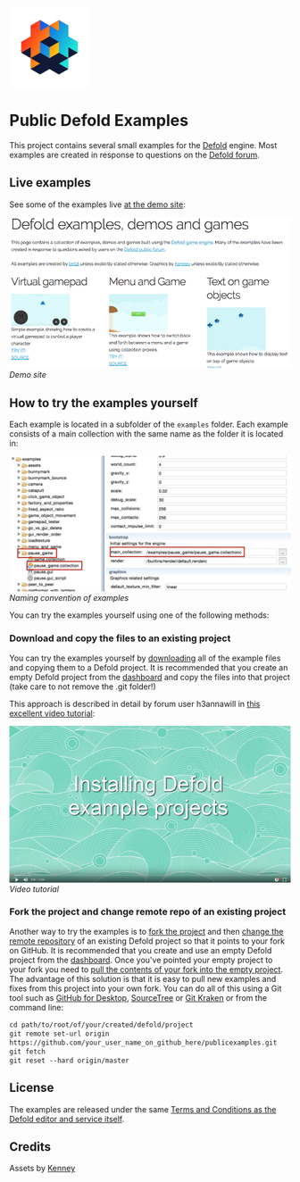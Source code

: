 ![](images/logo.png)

# Public Defold Examples
This project contains several small examples for the [Defold](http://www.defold.com) engine. Most examples are created in response to questions on the [Defold forum](https://forum.defold.com).

## Live examples
See some of the examples live [at the demo site](http://britzl.github.io/publicexamples/):

[![](images/demo_site.png)](http://britzl.github.io/publicexamples/)
*Demo site*

## How to try the examples yourself
Each example is located in a subfolder of the `examples` folder. Each example consists of a main collection with the same name as the folder it is located in:

![Naming convention of examples](images/naming_convention.png)
*Naming convention of examples*

You can try the examples yourself using one of the following methods:

### Download and copy the files to an existing project
You can try the examples yourself by [downloading](https://github.com/britzl/publicexamples/archive/master.zip) all of the example files and copying them to a Defold project. It is recommended that you create an empty Defold project from the [dashboard](http://dashboard.defold.com/) and copy the files into that project (take care to not remove the .git folder!)

This approach is described in detail by forum user h3annawill in [this excellent video tutorial](https://forum.defold.com/t/how-to-explore-defold-examples-for-the-beginner/3013):

[![Video tutorial](images/video_tutorial.png)](https://forum.defold.com/t/how-to-explore-defold-examples-for-the-beginner/3013)
*Video tutorial*

### Fork the project and change remote repo of an existing project
Another way to try the examples is to [fork the project](https://help.github.com/articles/fork-a-repo/) and then [change the remote repository](https://help.github.com/articles/changing-a-remote-s-url/) of an existing Defold project so that it points to your fork on GitHub. It is recommended that you create and use an empty Defold project from the [dashboard](http://dashboard.defold.com/). Once you've pointed your empty project to your fork you need to [pull the contents of your fork into the empty project](https://git-scm.com/docs/git-pull). The advantage of this solution is that it is easy to pull new examples and fixes from this project into your own fork. You can do all of this using a Git tool such as [GitHub for Desktop](https://desktop.github.com), [SourceTree](https://www.sourcetreeapp.com/) or [Git Kraken](https://www.gitkraken.com/) or from the command line:

	cd path/to/root/of/your/created/defold/project
	git remote set-url origin https://github.com/your_user_name_on_github_here/publicexamples.git
	git fetch
	git reset --hard origin/master

## License
The examples are released under the same [Terms and Conditions as the Defold editor and service itself](http://www.defold.com/about-terms/).

## Credits
Assets by [Kenney](http://www.kenney.nl)
